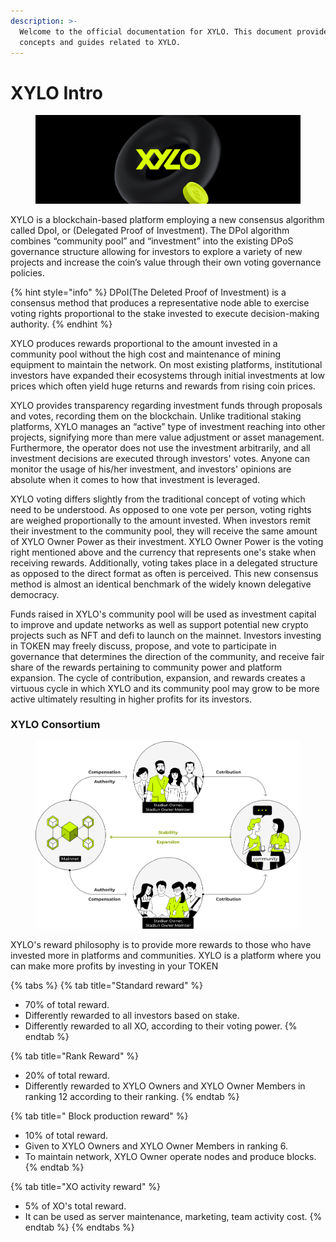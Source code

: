 ```yaml
---
description: >-
  Welcome to the official documentation for XYLO. This document provides
  concepts and guides related to XYLO.
---
```


# XYLO Intro

<figure><img src=".gitbook/assets/Frame 19.png" alt=""><figcaption></figcaption></figure>

XYLO is a blockchain-based platform employing a new consensus algorithm called DpoI, or (Delegated Proof of Investment). The DPoI algorithm combines “community pool” and “investment” into the existing DPoS governance structure allowing for investors to explore a variety of new projects and increase the coin’s value through their own voting governance policies.

{% hint style="info" %}
DPoI(The Deleted Proof of Investment) is a consensus method that produces a representative node able to exercise voting rights proportional to the stake invested to execute decision-making authority.
{% endhint %}

XYLO produces rewards proportional to the amount invested in a community pool without the high cost and maintenance of mining equipment to maintain the network. On most existing platforms, institutional investors have expanded their ecosystems through initial investments at low prices which often yield huge returns and rewards from rising coin prices.

XYLO provides transparency regarding investment funds through proposals and votes, recording them on the blockchain. Unlike traditional staking platforms, XYLO manages an “active” type of investment reaching into other projects, signifying more than mere value adjustment or asset management. Furthermore, the operator does not use the investment arbitrarily, and all investment decisions are executed through investors' votes. Anyone can monitor the usage of his/her investment, and investors' opinions are absolute when it comes to how that investment is leveraged.

XYLO voting differs slightly from the traditional concept of voting which need to be understood. As opposed to one vote per person, voting rights are weighed proportionally to the amount invested. When investors remit their investment to the community pool, they will receive the same amount of XYLO Owner Power as their investment. XYLO Owner Power is the voting right mentioned above and the currency that represents one's stake when receiving rewards. Additionally, voting takes place in a delegated structure as opposed to the direct format as often is perceived. This new consensus method is almost an identical benchmark of the widely known delegative democracy.

Funds raised in XYLO's community pool will be used as investment capital to improve and update networks as well as support potential new crypto projects such as NFT and defi to launch on the mainnet. Investors investing in TOKEN may freely discuss, propose, and vote to participate in governance that determines the direction of the community, and receive fair share of the rewards pertaining to community power and platform expansion. The cycle of contribution, expansion, and rewards creates a virtuous cycle in which XYLO and its community pool may grow to be more active ultimately resulting in higher profits for its investors.

### XYLO Consortium

<figure><img src=".gitbook/assets/Group 181.png" alt=""><figcaption></figcaption></figure>

XYLO's reward philosophy is to provide more rewards to those who have invested more in platforms and communities. XYLO is a platform where you can make more profits by investing in your TOKEN

{% tabs %}
{% tab title="Standard reward" %}
* 70% of total reward.
* Differently rewarded to all investors based on stake.
* Differently rewarded to all XO, according to their voting power.
{% endtab %}

{% tab title="Rank Reward" %}
* 20% of total reward.
* Differently rewarded to XYLO Owners and XYLO Owner Members in ranking 12 according to their ranking.
{% endtab %}

{% tab title=" Block production reward" %}
* 10% of total reward.
* Given to XYLO Owners and XYLO Owner Members in ranking 6.
* To maintain network, XYLO Owner operate nodes and produce blocks.
{% endtab %}

{% tab title="XO activity reward" %}
* 5% of XO's total reward.
* It can be used as server maintenance, marketing, team activity cost.
{% endtab %}
{% endtabs %}
